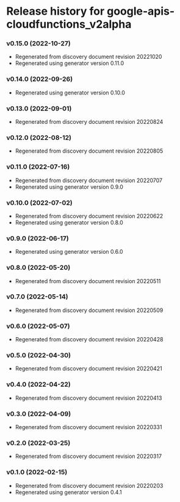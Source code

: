# Release history for google-apis-cloudfunctions_v2alpha

### v0.15.0 (2022-10-27)

* Regenerated from discovery document revision 20221020
* Regenerated using generator version 0.11.0

### v0.14.0 (2022-09-26)

* Regenerated using generator version 0.10.0

### v0.13.0 (2022-09-01)

* Regenerated from discovery document revision 20220824

### v0.12.0 (2022-08-12)

* Regenerated from discovery document revision 20220805

### v0.11.0 (2022-07-16)

* Regenerated from discovery document revision 20220707
* Regenerated using generator version 0.9.0

### v0.10.0 (2022-07-02)

* Regenerated from discovery document revision 20220622
* Regenerated using generator version 0.8.0

### v0.9.0 (2022-06-17)

* Regenerated using generator version 0.6.0

### v0.8.0 (2022-05-20)

* Regenerated from discovery document revision 20220511

### v0.7.0 (2022-05-14)

* Regenerated from discovery document revision 20220509

### v0.6.0 (2022-05-07)

* Regenerated from discovery document revision 20220428

### v0.5.0 (2022-04-30)

* Regenerated from discovery document revision 20220421

### v0.4.0 (2022-04-22)

* Regenerated from discovery document revision 20220413

### v0.3.0 (2022-04-09)

* Regenerated from discovery document revision 20220331

### v0.2.0 (2022-03-25)

* Regenerated from discovery document revision 20220317

### v0.1.0 (2022-02-15)

* Regenerated from discovery document revision 20220203
* Regenerated using generator version 0.4.1

